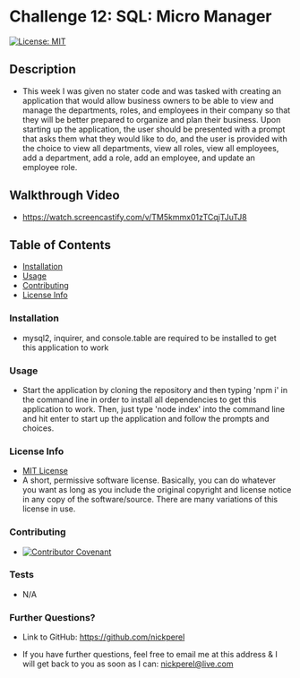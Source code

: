 # Challenge 12: SQL: Micro Manager
  [![License: MIT](https://img.shields.io/badge/License-MIT-yellow.svg)](https://opensource.org/licenses/MIT)

  ## Description
  
  * This week I was given no stater code and was tasked with creating an application that would allow business owners to be able to view and manage the departments, roles, and employees in their company so that they will be better prepared to organize and plan their business. Upon starting up the application, the user should be presented with a prompt that asks them what they would like to do, and the user is provided with the choice to view all departments, view all roles, view all employees, add a department, add a role, add an employee, and update an employee role.

  ## Walkthrough Video

  * https://watch.screencastify.com/v/TM5kmmx01zTCqjTJuTJ8 

  ## Table of Contents

  * [Installation](#installation)
  * [Usage](#usage)
  * [Contributing](#contributing)
  * [License Info](#license-info)

  ### Installation
  
  * mysql2, inquirer, and console.table are required to be installed to get this application to work

  ### Usage

  * Start the application by cloning the repository and then typing 'npm i' in the command line in order to install all dependencies to get this application to work. Then, just type 'node index' into the command line and hit enter to start up the application and follow the prompts and choices.

  ### License Info
  * [MIT License](https://opensource.org/licenses/MIT)
  * A short, permissive software license. Basically, you can do whatever you want as long as you include the original copyright and license notice in any copy of the software/source.  There are many variations of this license in use.
  
  ### Contributing

  * [![Contributor Covenant](https://img.shields.io/badge/Contributor%20Covenant-2.1-4baaaa.svg)](code_of_conduct.md)

  ### Tests

  * N/A

  ### Further Questions?

  * Link to GitHub: https://github.com/nickperel

  * If you have further questions, feel free to email me at this address & I will get back to you as soon as I can: nickperel@live.com

